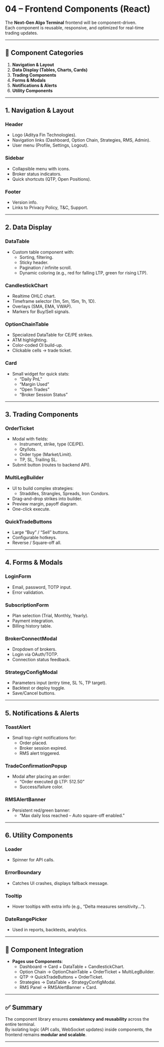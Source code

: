 # 04 – Frontend Components (React)

The **Next-Gen Algo Terminal** frontend will be component-driven.  
Each component is reusable, responsive, and optimized for real-time trading updates.  

---

## 🧩 Component Categories

1. **Navigation & Layout**
2. **Data Display (Tables, Charts, Cards)**
3. **Trading Components**
4. **Forms & Modals**
5. **Notifications & Alerts**
6. **Utility Components**

---

## 1. Navigation & Layout
### Header
- Logo (Aditya Fin Technologies).
- Navigation links (Dashboard, Option Chain, Strategies, RMS, Admin).
- User menu (Profile, Settings, Logout).

### Sidebar
- Collapsible menu with icons.
- Broker status indicators.
- Quick shortcuts (QTP, Open Positions).

### Footer
- Version info.
- Links to Privacy Policy, T&C, Support.

---

## 2. Data Display

### DataTable
- Custom table component with:
  - Sorting, filtering.
  - Sticky header.
  - Pagination / infinite scroll.
  - Dynamic coloring (e.g., red for falling LTP, green for rising LTP).

### CandlestickChart
- Realtime OHLC chart.
- Timeframe selector (1m, 5m, 15m, 1h, 1D).
- Overlays (SMA, EMA, VWAP).
- Markers for Buy/Sell signals.

### OptionChainTable
- Specialized DataTable for CE/PE strikes.
- ATM highlighting.
- Color-coded OI build-up.
- Clickable cells → trade ticket.

### Card
- Small widget for quick stats:
  - “Daily PnL”
  - “Margin Used”
  - “Open Trades”
  - “Broker Session Status”

---

## 3. Trading Components

### OrderTicket
- Modal with fields:
  - Instrument, strike, type (CE/PE).
  - Qty/lots.
  - Order type (Market/Limit).
  - TP, SL, Trailing SL.
- Submit button (routes to backend API).

### MultiLegBuilder
- UI to build complex strategies:
  - Straddles, Strangles, Spreads, Iron Condors.
- Drag-and-drop strikes into builder.
- Preview margin, payoff diagram.
- One-click execute.

### QuickTradeButtons
- Large “Buy” / “Sell” buttons.
- Configurable hotkeys.
- Reverse / Square-off all.

---

## 4. Forms & Modals

### LoginForm
- Email, password, TOTP input.
- Error validation.

### SubscriptionForm
- Plan selection (Trial, Monthly, Yearly).
- Payment integration.
- Billing history table.

### BrokerConnectModal
- Dropdown of brokers.
- Login via OAuth/TOTP.
- Connection status feedback.

### StrategyConfigModal
- Parameters input (entry time, SL %, TP target).
- Backtest or deploy toggle.
- Save/Cancel buttons.

---

## 5. Notifications & Alerts

### ToastAlert
- Small top-right notifications for:
  - Order placed.
  - Broker session expired.
  - RMS alert triggered.

### TradeConfirmationPopup
- Modal after placing an order:
  - “Order executed @ LTP: 512.50”
  - Success/failure color.

### RMSAlertBanner
- Persistent red/green banner:
  - “Max daily loss reached – Auto square-off enabled.”

---

## 6. Utility Components

### Loader
- Spinner for API calls.

### ErrorBoundary
- Catches UI crashes, displays fallback message.

### Tooltip
- Hover tooltips with extra info (e.g., “Delta measures sensitivity…”).

### DateRangePicker
- Used in reports, backtests, analytics.

---

## 🔄 Component Integration

- **Pages use Components**:
  - Dashboard → Card + DataTable + CandlestickChart.
  - Option Chain → OptionChainTable + OrderTicket + MultiLegBuilder.
  - QTP → QuickTradeButtons + OrderTicket.
  - Strategies → DataTable + StrategyConfigModal.
  - RMS Panel → RMSAlertBanner + Card.

---

## ✅ Summary
The component library ensures **consistency and reusability** across the entire terminal.  
By isolating logic (API calls, WebSocket updates) inside components, the frontend remains **modular and scalable**.

---
